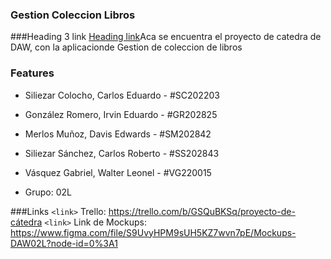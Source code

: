 
### Gestion Coleccion Libros

###Heading 3 link [Heading link](https://github.com/pandao/editor.md "Heading link")Aca se encuentra el proyecto de catedra de DAW, con la aplicacionde Gestion de coleccion de libros 



### Features

- Siliezar Colocho, Carlos Eduardo - #SC202203
- González Romero, Irvin Eduardo - #GR202825
- Merlos Muñoz, Davis Edwards - #SM202842
- Siliezar Sánchez, Carlos Roberto - #SS202843
- Vásquez Gabriel, Walter Leonel - #VG220015

- Grupo: 02L



###Links
`<link>` Trello: https://trello.com/b/GSQuBKSq/proyecto-de-cátedra
`<link>` Link de Mockups: https://www.figma.com/file/S9UvyHPM9sUH5KZ7wvn7pE/Mockups-DAW02L?node-id=0%3A1



